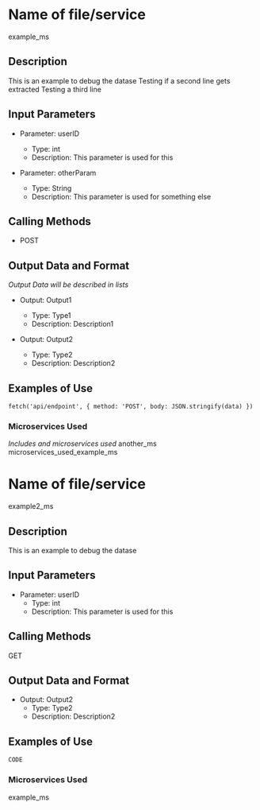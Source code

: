# Name of file/service
example_ms

## Description
This is an example to debug the datase
Testing if a second line gets extracted
Testing a third line

## Input Parameters
- Parameter: userID
   - Type: int
   - Description: This parameter is used for this

- Parameter: otherParam
   - Type: String
   - Description: This parameter is used for something else

## Calling Methods
- POST

## Output Data and Format
*Output Data will be described in lists*
- Output: Output1
   - Type: Type1
   - Description: Description1

- Output: Output2
   - Type: Type2
   - Description: Description2

## Examples of Use
`
fetch('api/endpoint', {
   method: 'POST',
   body: JSON.stringify(data)
})
`

### Microservices Used
*Includes and microservices used*
another_ms
microservices_used_example_ms

# Name of file/service
example2_ms

## Description
This is an example to debug the datase

## Input Parameters
- Parameter: userID
   - Type: int
   - Description: This parameter is used for this

## Calling Methods
GET

## Output Data and Format
- Output: Output2
   - Type: Type2
   - Description: Description2

## Examples of Use
`CODE`

### Microservices Used
example_ms